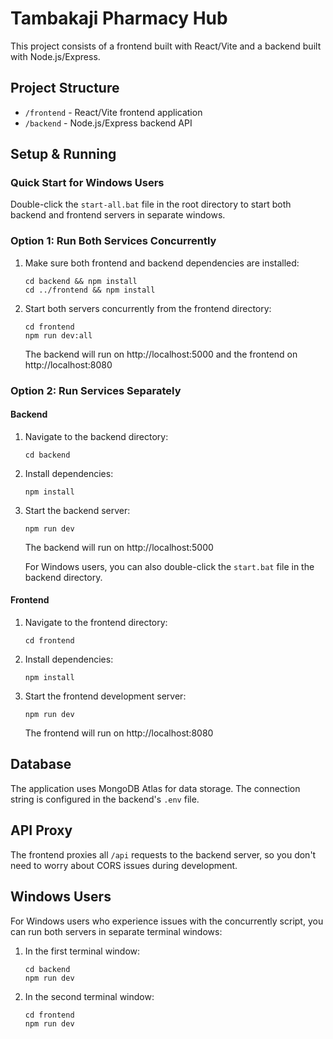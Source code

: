 # Tambakaji Pharmacy Hub

This project consists of a frontend built with React/Vite and a backend built with Node.js/Express.

## Project Structure

- `/frontend` - React/Vite frontend application
- `/backend` - Node.js/Express backend API

## Setup & Running

### Quick Start for Windows Users

Double-click the `start-all.bat` file in the root directory to start both backend and frontend servers in separate windows.

### Option 1: Run Both Services Concurrently

1. Make sure both frontend and backend dependencies are installed:
   ```
   cd backend && npm install
   cd ../frontend && npm install
   ```

2. Start both servers concurrently from the frontend directory:
   ```
   cd frontend
   npm run dev:all
   ```
   The backend will run on http://localhost:5000 and the frontend on http://localhost:8080

### Option 2: Run Services Separately

#### Backend

1. Navigate to the backend directory:
   ```
   cd backend
   ```

2. Install dependencies:
   ```
   npm install
   ```

3. Start the backend server:
   ```
   npm run dev
   ```
   The backend will run on http://localhost:5000

   For Windows users, you can also double-click the `start.bat` file in the backend directory.

#### Frontend

1. Navigate to the frontend directory:
   ```
   cd frontend
   ```

2. Install dependencies:
   ```
   npm install
   ```

3. Start the frontend development server:
   ```
   npm run dev
   ```
   The frontend will run on http://localhost:8080

## Database

The application uses MongoDB Atlas for data storage. The connection string is configured in the backend's `.env` file.

## API Proxy

The frontend proxies all `/api` requests to the backend server, so you don't need to worry about CORS issues during development.

## Windows Users

For Windows users who experience issues with the concurrently script, you can run both servers in separate terminal windows:

1. In the first terminal window:
   ```
   cd backend
   npm run dev
   ```

2. In the second terminal window:
   ```
   cd frontend
   npm run dev
   ``` 